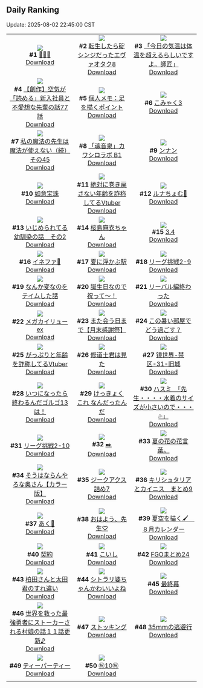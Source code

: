 ## Daily Ranking
Update: 2025-08-02 22:45:00 CST

|      |      |      |
| :----: | :----: | :----: |
| ![](https://i.pixiv.re/c/240x480/img-master/img/2025/07/31/00/06/57/133301699_p0_master1200.jpg)<br>**#1** [🍓🍓🍓](https://www.pixiv.net/artworks/133301699)<br>[Download](https://i.pixiv.re/img-original/img/2025/07/31/00/06/57/133301699_p0.png) | ![](https://i.pixiv.re/c/240x480/img-master/img/2025/08/01/00/03/46/133338162_p0_master1200.jpg)<br>**#2** [転生したら碇シンジだったエヴァオタク8](https://www.pixiv.net/artworks/133338162)<br>[Download](https://i.pixiv.re/img-original/img/2025/08/01/00/03/46/133338162_p0.jpg) | ![](https://i.pixiv.re/c/240x480/img-master/img/2025/07/31/00/00/12/133301079_p0_master1200.jpg)<br>**#3** [「今日の気温は体温を超えるらしいですよ。師匠」](https://www.pixiv.net/artworks/133301079)<br>[Download](https://i.pixiv.re/img-original/img/2025/07/31/00/00/12/133301079_p0.jpg) |
| ![](https://i.pixiv.re/c/240x480/img-master/img/2025/08/01/19/38/28/133364212_p0_master1200.jpg)<br>**#4** [【創作】空気が「読める」新入社員と不愛想な先輩の話77話](https://www.pixiv.net/artworks/133364212)<br>[Download](https://i.pixiv.re/img-original/img/2025/08/01/19/38/28/133364212_p0.jpg) | ![](https://i.pixiv.re/c/240x480/img-master/img/2025/07/31/06/00/06/133308711_p0_master1200.jpg)<br>**#5** [個人メモ：足を描くポイント](https://www.pixiv.net/artworks/133308711)<br>[Download](https://i.pixiv.re/img-original/img/2025/07/31/06/00/06/133308711_p0.jpg) | ![](https://i.pixiv.re/c/240x480/img-master/img/2025/07/31/12/06/07/133314913_p0_master1200.jpg)<br>**#6** [こみゃく3](https://www.pixiv.net/artworks/133314913)<br>[Download](https://i.pixiv.re/img-original/img/2025/07/31/12/06/07/133314913_p0.jpg) |
| ![](https://i.pixiv.re/c/240x480/img-master/img/2025/07/31/00/01/00/133301295_p0_master1200.jpg)<br>**#7** [私の魔法の先生は魔法が使えない（続）その45](https://www.pixiv.net/artworks/133301295)<br>[Download](https://i.pixiv.re/img-original/img/2025/07/31/00/01/00/133301295_p0.jpg) | ![](https://i.pixiv.re/c/240x480/img-master/img/2025/07/31/12/00/12/133314698_p0_master1200.jpg)<br>**#8** [「魂音泉」カワシロラボ B1](https://www.pixiv.net/artworks/133314698)<br>[Download](https://i.pixiv.re/img-original/img/2025/07/31/12/00/12/133314698_p0.jpg) | ![](https://i.pixiv.re/c/240x480/img-master/img/2025/07/31/00/36/43/133302836_p0_master1200.jpg)<br>**#9** [ンナン](https://www.pixiv.net/artworks/133302836)<br>[Download](https://i.pixiv.re/img-original/img/2025/07/31/00/36/43/133302836_p0.png) |
| ![](https://i.pixiv.re/c/240x480/img-master/img/2025/08/01/07/02/48/133346844_p0_master1200.jpg)<br>**#10** [如意宝珠](https://www.pixiv.net/artworks/133346844)<br>[Download](https://i.pixiv.re/img-original/img/2025/08/01/07/02/48/133346844_p0.jpg) | ![](https://i.pixiv.re/c/240x480/img-master/img/2025/07/31/21/19/06/133330199_p0_master1200.jpg)<br>**#11** [絶対に巻き戻さない年齢を詐称してるVtuber](https://www.pixiv.net/artworks/133330199)<br>[Download](https://i.pixiv.re/img-original/img/2025/07/31/21/19/06/133330199_p0.png) | ![](https://i.pixiv.re/c/240x480/img-master/img/2025/08/01/00/00/14/133337546_p0_master1200.jpg)<br>**#12** [ルナちょむ🌙](https://www.pixiv.net/artworks/133337546)<br>[Download](https://i.pixiv.re/img-original/img/2025/08/01/00/00/14/133337546_p0.png) |
| ![](https://i.pixiv.re/c/240x480/img-master/img/2025/07/31/17/52/57/133322321_p0_master1200.jpg)<br>**#13** [いじめられてる幼馴染の話　その2](https://www.pixiv.net/artworks/133322321)<br>[Download](https://i.pixiv.re/img-original/img/2025/07/31/17/52/57/133322321_p0.png) | ![](https://i.pixiv.re/c/240x480/img-master/img/2025/07/31/00/02/13/133301437_p0_master1200.jpg)<br>**#14** [桜島麻衣ちゃん](https://www.pixiv.net/artworks/133301437)<br>[Download](https://i.pixiv.re/img-original/img/2025/07/31/00/02/13/133301437_p0.png) | ![](https://i.pixiv.re/c/240x480/img-master/img/2025/07/31/16/00/02/133319544_p0_master1200.jpg)<br>**#15** [3.4](https://www.pixiv.net/artworks/133319544)<br>[Download](https://i.pixiv.re/img-original/img/2025/07/31/16/00/02/133319544_p0.png) |
| ![](https://i.pixiv.re/c/240x480/img-master/img/2025/07/31/01/02/14/133303659_p0_master1200.jpg)<br>**#16** [イネファ🎨](https://www.pixiv.net/artworks/133303659)<br>[Download](https://i.pixiv.re/img-original/img/2025/07/31/01/02/14/133303659_p0.jpg) | ![](https://i.pixiv.re/c/240x480/img-master/img/2025/08/01/00/00/30/133337681_p0_master1200.jpg)<br>**#17** [夏に浮かぶ駅](https://www.pixiv.net/artworks/133337681)<br>[Download](https://i.pixiv.re/img-original/img/2025/08/01/00/00/30/133337681_p0.png) | ![](https://i.pixiv.re/c/240x480/img-master/img/2025/07/31/19/07/28/133324960_p0_master1200.jpg)<br>**#18** [リーグ挑戦2-9](https://www.pixiv.net/artworks/133324960)<br>[Download](https://i.pixiv.re/img-original/img/2025/07/31/19/07/28/133324960_p0.png) |
| ![](https://i.pixiv.re/c/240x480/img-master/img/2025/07/31/13/52/51/133317014_p0_master1200.jpg)<br>**#19** [なんか変なのをテイムした話](https://www.pixiv.net/artworks/133317014)<br>[Download](https://i.pixiv.re/img-original/img/2025/07/31/13/52/51/133317014_p0.jpg) | ![](https://i.pixiv.re/c/240x480/img-master/img/2025/08/01/23/09/02/133373614_master1200.jpg)<br>**#20** [誕生日なので祝って～！](https://www.pixiv.net/artworks/133373614)<br>[Download](https://www.pixiv.net/artworks/133373614) | ![](https://i.pixiv.re/c/240x480/img-master/img/2025/07/31/07/04/42/133309820_p0_master1200.jpg)<br>**#21** [リーバル編終わった](https://www.pixiv.net/artworks/133309820)<br>[Download](https://i.pixiv.re/img-original/img/2025/07/31/07/04/42/133309820_p0.jpg) |
| ![](https://i.pixiv.re/c/240x480/img-master/img/2025/08/01/17/39/12/133359875_p0_master1200.jpg)<br>**#22** [メガカイリューex](https://www.pixiv.net/artworks/133359875)<br>[Download](https://i.pixiv.re/img-original/img/2025/08/01/17/39/12/133359875_p0.png) | ![](https://i.pixiv.re/c/240x480/img-master/img/2025/07/31/20/21/15/133327660_p0_master1200.jpg)<br>**#23** [また会う日まで【月末感謝祭】](https://www.pixiv.net/artworks/133327660)<br>[Download](https://i.pixiv.re/img-original/img/2025/07/31/20/21/15/133327660_p0.jpg) | ![](https://i.pixiv.re/c/240x480/img-master/img/2025/07/31/00/05/35/133301209_p0_master1200.jpg)<br>**#24** [この暑い部屋でどう過ごす？](https://www.pixiv.net/artworks/133301209)<br>[Download](https://i.pixiv.re/img-original/img/2025/07/31/00/05/35/133301209_p0.jpg) |
| ![](https://i.pixiv.re/c/240x480/img-master/img/2025/08/01/21/32/27/133369187_p0_master1200.jpg)<br>**#25** [がっぷりと年齢を詐称してるVtuber](https://www.pixiv.net/artworks/133369187)<br>[Download](https://i.pixiv.re/img-original/img/2025/08/01/21/32/27/133369187_p0.jpg) | ![](https://i.pixiv.re/c/240x480/img-master/img/2025/07/31/19/23/57/133325471_p0_master1200.jpg)<br>**#26** [修道士君は見た](https://www.pixiv.net/artworks/133325471)<br>[Download](https://i.pixiv.re/img-original/img/2025/07/31/19/23/57/133325471_p0.jpg) | ![](https://i.pixiv.re/c/240x480/img-master/img/2025/08/01/00/00/01/133337420_p0_master1200.jpg)<br>**#27** [镜世界-禁区-31-旧城](https://www.pixiv.net/artworks/133337420)<br>[Download](https://i.pixiv.re/img-original/img/2025/08/01/00/00/01/133337420_p0.jpg) |
| ![](https://i.pixiv.re/c/240x480/img-master/img/2025/07/31/01/38/10/133304636_p0_master1200.jpg)<br>**#28** [いつになったら終わるんだゴルゴ13は！](https://www.pixiv.net/artworks/133304636)<br>[Download](https://i.pixiv.re/img-original/img/2025/07/31/01/38/10/133304636_p0.png) | ![](https://i.pixiv.re/c/240x480/img-master/img/2025/08/01/12/20/42/133352624_p0_master1200.jpg)<br>**#29** [けっきょく これ なんだったんだ](https://www.pixiv.net/artworks/133352624)<br>[Download](https://i.pixiv.re/img-original/img/2025/08/01/12/20/42/133352624_p0.png) | ![](https://i.pixiv.re/c/240x480/img-master/img/2025/07/31/08/00/06/133310757_p0_master1200.jpg)<br>**#30** [ハスミ　「先生・・・・水着のサイズが小さいので・・・💦」](https://www.pixiv.net/artworks/133310757)<br>[Download](https://i.pixiv.re/img-original/img/2025/07/31/08/00/06/133310757_p0.jpg) |
| ![](https://i.pixiv.re/c/240x480/img-master/img/2025/08/01/19/24/10/133363684_p0_master1200.jpg)<br>**#31** [リーグ挑戦2-10](https://www.pixiv.net/artworks/133363684)<br>[Download](https://i.pixiv.re/img-original/img/2025/08/01/19/24/10/133363684_p0.png) | ![](https://i.pixiv.re/c/240x480/img-master/img/2025/07/31/23/14/42/133335366_p0_master1200.jpg)<br>**#32** [✒️](https://www.pixiv.net/artworks/133335366)<br>[Download](https://i.pixiv.re/img-original/img/2025/07/31/23/14/42/133335366_p0.png) | ![](https://i.pixiv.re/c/240x480/img-master/img/2025/08/01/19/17/17/133363480_p0_master1200.jpg)<br>**#33** [夏の花の花言葉。](https://www.pixiv.net/artworks/133363480)<br>[Download](https://i.pixiv.re/img-original/img/2025/08/01/19/17/17/133363480_p0.jpg) |
| ![](https://i.pixiv.re/c/240x480/img-master/img/2025/07/31/00/02/35/133301472_p0_master1200.jpg)<br>**#34** [そうはならんやろな奥さん【カラー版】](https://www.pixiv.net/artworks/133301472)<br>[Download](https://i.pixiv.re/img-original/img/2025/07/31/00/02/35/133301472_p0.jpg) | ![](https://i.pixiv.re/c/240x480/img-master/img/2025/07/31/21/37/13/133330998_p0_master1200.jpg)<br>**#35** [ジークアクス詰め7](https://www.pixiv.net/artworks/133330998)<br>[Download](https://i.pixiv.re/img-original/img/2025/07/31/21/37/13/133330998_p0.jpg) | ![](https://i.pixiv.re/c/240x480/img-master/img/2025/08/01/11/24/04/133351306_p0_master1200.jpg)<br>**#36** [キリシュタリアとカイニス　まとめ9](https://www.pixiv.net/artworks/133351306)<br>[Download](https://i.pixiv.re/img-original/img/2025/08/01/11/24/04/133351306_p0.jpg) |
| ![](https://i.pixiv.re/c/240x480/img-master/img/2025/07/31/18/00/08/133322541_p0_master1200.jpg)<br>**#37** [あく🎪](https://www.pixiv.net/artworks/133322541)<br>[Download](https://i.pixiv.re/img-original/img/2025/07/31/18/00/08/133322541_p0.jpg) | ![](https://i.pixiv.re/c/240x480/img-master/img/2025/07/31/15/15/51/133318637_p0_master1200.jpg)<br>**#38** [おはよう、先生♡](https://www.pixiv.net/artworks/133318637)<br>[Download](https://i.pixiv.re/img-original/img/2025/07/31/15/15/51/133318637_p0.png) | ![](https://i.pixiv.re/c/240x480/img-master/img/2025/07/31/19/39/17/133326007_p0_master1200.jpg)<br>**#39** [夏空を描く🖌　８月カレンダー](https://www.pixiv.net/artworks/133326007)<br>[Download](https://i.pixiv.re/img-original/img/2025/07/31/19/39/17/133326007_p0.jpg) |
| ![](https://i.pixiv.re/c/240x480/img-master/img/2025/08/01/00/00/22/133337624_p0_master1200.jpg)<br>**#40** [契約](https://www.pixiv.net/artworks/133337624)<br>[Download](https://i.pixiv.re/img-original/img/2025/08/01/00/00/22/133337624_p0.jpg) | ![](https://i.pixiv.re/c/240x480/img-master/img/2025/08/01/00/18/46/133338973_p0_master1200.jpg)<br>**#41** [こいし](https://www.pixiv.net/artworks/133338973)<br>[Download](https://i.pixiv.re/img-original/img/2025/08/01/00/18/46/133338973_p0.jpg) | ![](https://i.pixiv.re/c/240x480/img-master/img/2025/07/31/12/24/41/133315242_p0_master1200.jpg)<br>**#42** [FGOまとめ24](https://www.pixiv.net/artworks/133315242)<br>[Download](https://i.pixiv.re/img-original/img/2025/07/31/12/24/41/133315242_p0.jpg) |
| ![](https://i.pixiv.re/c/240x480/img-master/img/2025/08/01/12/15/24/133352511_p0_master1200.jpg)<br>**#43** [柏田さんと太田君のすれ違い](https://www.pixiv.net/artworks/133352511)<br>[Download](https://i.pixiv.re/img-original/img/2025/08/01/12/15/24/133352511_p0.jpg) | ![](https://i.pixiv.re/c/240x480/img-master/img/2025/07/31/11/26/04/133314024_p0_master1200.jpg)<br>**#44** [シトラリ婆ちゃんかわいいよね](https://www.pixiv.net/artworks/133314024)<br>[Download](https://i.pixiv.re/img-original/img/2025/07/31/11/26/04/133314024_p0.png) | ![](https://i.pixiv.re/c/240x480/img-master/img/2025/07/31/18/49/12/133324176_p0_master1200.jpg)<br>**#45** [最終幕](https://www.pixiv.net/artworks/133324176)<br>[Download](https://i.pixiv.re/img-original/img/2025/07/31/18/49/12/133324176_p0.png) |
| ![](https://i.pixiv.re/c/240x480/img-master/img/2025/08/01/00/28/18/133339377_p0_master1200.jpg)<br>**#46** [世界を救った最強勇者にストーカーされる村娘の話１１話更新♪](https://www.pixiv.net/artworks/133339377)<br>[Download](https://i.pixiv.re/img-original/img/2025/08/01/00/28/18/133339377_p0.png) | ![](https://i.pixiv.re/c/240x480/img-master/img/2025/08/01/00/26/19/133339296_p0_master1200.jpg)<br>**#47** [ストッキング](https://www.pixiv.net/artworks/133339296)<br>[Download](https://i.pixiv.re/img-original/img/2025/08/01/00/26/19/133339296_p0.png) | ![](https://i.pixiv.re/c/240x480/img-master/img/2025/08/01/21/24/45/133368840_p0_master1200.jpg)<br>**#48** [35ｍｍの逃避行](https://www.pixiv.net/artworks/133368840)<br>[Download](https://i.pixiv.re/img-original/img/2025/08/01/21/24/45/133368840_p0.jpg) |
| ![](https://i.pixiv.re/c/240x480/img-master/img/2025/07/31/21/00/05/133329212_p0_master1200.jpg)<br>**#49** [ティーパーティー](https://www.pixiv.net/artworks/133329212)<br>[Download](https://i.pixiv.re/img-original/img/2025/07/31/21/00/05/133329212_p0.png) | ![](https://i.pixiv.re/c/240x480/img-master/img/2025/08/01/00/00/37/133337722_p0_master1200.jpg)<br>**#50** [㊗️10㊗️](https://www.pixiv.net/artworks/133337722)<br>[Download](https://i.pixiv.re/img-original/img/2025/08/01/00/00/37/133337722_p0.png) |
|      |
